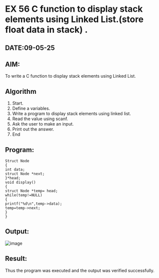 # EX 56 C function to display stack elements using Linked List.(store float data in stack) .
## DATE:09-05-25
## AIM:
To write a C function to display stack elements using Linked List.

## Algorithm
1. Start. 
2. Define a variables. 
3. Write a program to display stack elements using linked list. 
4. Read the value using scanf. 
5. Ask the user to make an input. 
6. Print out the answer. 
7. End 

## Program:
```
Struct Node 
{ 
int data; 
struct Node *next; 
}*head; 
void display() 
{ 
struct Node *temp= head; 
while(temp!=NULL) 
{ 
printf("%d\n",temp->data); 
temp=temp->next; 
} 
}
```

## Output:
![image](https://github.com/user-attachments/assets/febd2b64-c8eb-4dda-bc3a-ad746a67ac5b)

## Result:
Thus the program was executed and the output was verified successfully.
